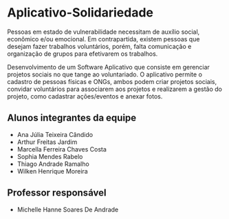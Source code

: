 # Aplicativo-Solidariedade

Pessoas em estado de vulnerabilidade necessitam de auxílio social, econômico e/ou emocional. Em contrapartida, existem pessoas que desejam fazer trabalhos voluntários, porém, falta comunicação e organização de grupos para efetivarem os trabalhos.

Desenvolvimento de um Software Aplicativo que consiste em gerenciar projetos sociais no que tange ao voluntariado. O aplicativo permite o cadastro de pessoas físicas e ONGs, ambos podem criar projetos sociais, convidar voluntários para associarem aos projetos e realizarem a gestão do projeto, como cadastrar ações/eventos e anexar fotos.

## Alunos integrantes da equipe

* Ana Júlia Teixeira Cândido
* Arthur Freitas Jardim
* Marcella Ferreira Chaves Costa
* Sophia Mendes Rabelo
* Thiago Andrade Ramalho
* Wilken Henrique Moreira

## Professor responsável

* Michelle Hanne Soares De Andrade
